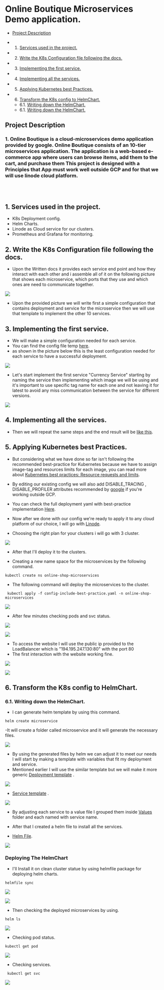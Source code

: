 # Online Boutique Microservices Demo application.
-   [Project Description](#ProjectDescription)
* 1. [Services used in the project.](#Servicesusedintheproject.)
* 2. [Write the K8s Configuration file following the docs.](#WritetheK8sConfigurationfilefollowingthedocs.)
* 3. [Implementing the first service.](#Implementingthefirstservice.)
* 4. [Implementing all the services.](#Implementingalltheservices.)
* 5. [Applying Kubernetes best Practices.](#ApplyingKubernetesbestPractices.)
* 6. [Transform the K8s config to HelmChart.](#TransformtheK8sconfigtoHelmChart.)
	* 6.1. [Writing down the HelmChart.](#WritingdowntheHelmChart.)
	* 6.1. [Writing down the HelmChart.](#WritingdowntheHelmChart.)

<!-- vscode-markdown-toc-config
	numbering=true
	autoSave=true
	/vscode-markdown-toc-config -->
<!-- /vscode-markdown-toc -->

##  <a name='ProjectDescription'></a>Project Description

###  1. <a name='OnlineBoutiqueisacloud-microservicesdemoapplicationprovidedbygoogle.OnlineBoutiqueconsistsofan10-tiermicroservicesapplication.Theapplicationisaweb-basede-commerceappwhereuserscanbrowseitemsaddthemtothecartandpurchasethemThisprojectisdesignedwithaPrinciplesthatAppmustworkwelloutsideGCPandforthatwewilluselinodecloudplatform.'></a>Online Boutique is a cloud-microservices demo application provided by google. Online Boutique consists of an 10-tier microservices application. The application is a web-based e-commerce app where users can browse items, add them to the cart, and purchase them This project is designed with a Principles that App must work well outside GCP and for that we will use linode cloud platform.
<br></br>

##  1. <a name='Servicesusedintheproject.'></a>Services used in the project.
- K8s Deployment config.
- Helm Charts.
- Linode as Cloud service for our clusters.
- Prometheus and Grafana for monitoring.

##  2. <a name='WritetheK8sConfigurationfilefollowingthedocs.'></a>Write the K8s Configuration file following the docs.

- Upon the Written docs it provides each service end point and how they interact with each other and i assemble all of it on the following picture that shows each microservice, which ports that they use and which ones are need to communicate together.

![](assets/images/000-OnlineShop%20Digram.png)

- Upon the provided picture we will write first a simple configuration that contains deployment and service for the microservice then we will use that template to implement the other 10 services.

##  3. <a name='Implementingthefirstservice.'></a>Implementing the first service.

- We will make a simple configuration needed for each service.
- You can find the config file temp [here](Microservice%20deployment/k8s%20deploy-service-temp.yaml).
- as shown in the picture below this is the least configuration needed for each service to have a successful deployment.

![](assets/images/001-Simple-temp.png)

- Let's start implement the first service "Currency Service" starting by naming the service then implementing which image we will be using and it's important to use specific tag name for each one and not leaving it for latest to avoid any miss communication between the service for different versions.

![](assets/images/002-simple%20service-implementation.png)

##  4. <a name='Implementingalltheservices.'></a>Implementing all the services.
- Then we will repeat the same steps and the end result will be [like this](Microservice%20deployment/config.yaml).

##  5. <a name='ApplyingKubernetesbestPractices.'></a>Applying Kubernetes best Practices.
- But considering what we have done so far isn't following the recommended best-practice for Kubernetes because we have to assign image-tag and resources limits for each image, you can read more about [Kubernetes best practices: Resource requests and limits](https://cloud.google.com/blog/products/containers-kubernetes/kubernetes-best-practices-resource-requests-and-limits).

- By editing our existing config we will also add DISABLE_TRACING , DISABLE_PROFILER attributes recommended by [google](https://github.com/GoogleCloudPlatform/microservices-demo/issues/359) if you're working outside GCP.

- You can check the full deployment yaml with best-practice implementation [Here](Microservice%20deployment/config-include-best-practice.yaml).

- Now after we done with our config we're ready to apply it to any cloud platform of our choice, I will go with 
[Linode](https://www.linode.com).

- Choosing the right plan for your clusters i will go with 3 cluster.

![](assets/images/003-Cluster-linode.png)

- After that I'll deploy it to the clusters.

- Creating a new name space for the microservices by the following command.

```kubectl create ns online-shop-microservices ```
- The following command will deploy the microservices to the cluster.

``` kubectl apply -f config-include-best-practice.yaml -n online-shop-microservices```

![](assets/images/004-Deploying.png)

- After few minutes checking pods and svc status.

![](assets/images/005-Pods.png)

![](assets/images/006-SVC.png)
- To access the website I will use the public ip provided to the LoadBalancer which is "194.195.247.130:80" with the port 80
- The first interaction with the website working fine.

![](assets/images/007-Website-working.png)

![](assets/images/008-checking%20the-rest.png)

##  6. <a name='TransformtheK8sconfigtoHelmChart.'></a>Transform the K8s config to HelmChart.

###  6.1. <a name='WritingdowntheHelmChart.'></a>Writing down the HelmChart.
- I can generate helm template by using this command.

``` helm create microservice ```

-It will create a folder called microservice and it will generate the necessary files.

![](assets/images/009-Generating-Helm-chart.png)

- By using the generated files by helm we can adjust it to meet our needs I will start by making a template with variables that fit my deployment and service.
- Mentioned earlier I will use the similar template but we will make it more generic [Deployment template](Helm%20Charts%20-%20Deployment/charts/microservice/templates/deployment.yaml) .

![](assets/images/010-Generaic-values-temp.png)

- [Service template](Helm%20Charts%20-%20Deployment/charts/microservice/templates/service.yaml) .

![](assets/images/011-Generaic-service-temp.png)

- By adjusting each service to a value file I grouped them inside [Values](Helm%20Charts%20-%20Deployment/values) folder and each named with service name.

- After that I created a helm file to install all the services.

- [Helm File](Helm%20Charts%20-%20Deployment/helmfile.yaml).

![](assets/images/012-HelmFile.png)

### Deploying The HelmChart

- I'll Install it on clean cluster statue by using helmfile package for deploying helm charts.

```helmfile sync```

![](assets/images/013-Helmfile-sync01.png)

![](assets/images/014-Helmfile-sync02.png)

- Then checking the deployed microservices by using.

```helm ls```

![](assets/images/015-Helmls.png)

- Checking pod status.

```kubectl get pod```

![](assets/images/016-pods.png)

- Checking services.

``` kubectl get svc```

![](assets/images/017-svc.png)
